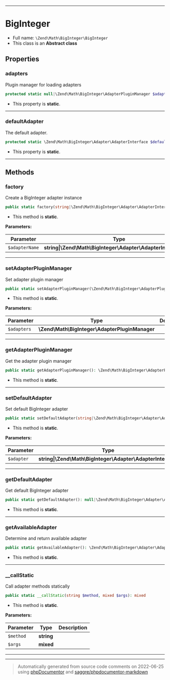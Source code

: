 ***

# BigInteger





* Full name: `\Zend\Math\BigInteger\BigInteger`
* This class is an **Abstract class**



## Properties


### adapters

Plugin manager for loading adapters

```php
protected static null|\Zend\Math\BigInteger\AdapterPluginManager $adapters
```



* This property is **static**.


***

### defaultAdapter

The default adapter.

```php
protected static \Zend\Math\BigInteger\Adapter\AdapterInterface $defaultAdapter
```



* This property is **static**.


***

## Methods


### factory

Create a BigInteger adapter instance

```php
public static factory(string|\Zend\Math\BigInteger\Adapter\AdapterInterface|null $adapterName = null): \Zend\Math\BigInteger\Adapter\AdapterInterface
```



* This method is **static**.




**Parameters:**

| Parameter | Type | Description |
|-----------|------|-------------|
| `$adapterName` | **string&#124;\Zend\Math\BigInteger\Adapter\AdapterInterface&#124;null** |  |




***

### setAdapterPluginManager

Set adapter plugin manager

```php
public static setAdapterPluginManager(\Zend\Math\BigInteger\AdapterPluginManager $adapters): mixed
```



* This method is **static**.




**Parameters:**

| Parameter | Type | Description |
|-----------|------|-------------|
| `$adapters` | **\Zend\Math\BigInteger\AdapterPluginManager** |  |




***

### getAdapterPluginManager

Get the adapter plugin manager

```php
public static getAdapterPluginManager(): \Zend\Math\BigInteger\AdapterPluginManager
```



* This method is **static**.







***

### setDefaultAdapter

Set default BigInteger adapter

```php
public static setDefaultAdapter(string|\Zend\Math\BigInteger\Adapter\AdapterInterface $adapter): mixed
```



* This method is **static**.




**Parameters:**

| Parameter | Type | Description |
|-----------|------|-------------|
| `$adapter` | **string&#124;\Zend\Math\BigInteger\Adapter\AdapterInterface** |  |




***

### getDefaultAdapter

Get default BigInteger adapter

```php
public static getDefaultAdapter(): null|\Zend\Math\BigInteger\Adapter\AdapterInterface
```



* This method is **static**.







***

### getAvailableAdapter

Determine and return available adapter

```php
public static getAvailableAdapter(): \Zend\Math\BigInteger\Adapter\AdapterInterface
```



* This method is **static**.







***

### __callStatic

Call adapter methods statically

```php
public static __callStatic(string $method, mixed $args): mixed
```



* This method is **static**.




**Parameters:**

| Parameter | Type | Description |
|-----------|------|-------------|
| `$method` | **string** |  |
| `$args` | **mixed** |  |




***


***
> Automatically generated from source code comments on 2022-06-25 using [phpDocumentor](http://www.phpdoc.org/) and [saggre/phpdocumentor-markdown](https://github.com/Saggre/phpDocumentor-markdown)

